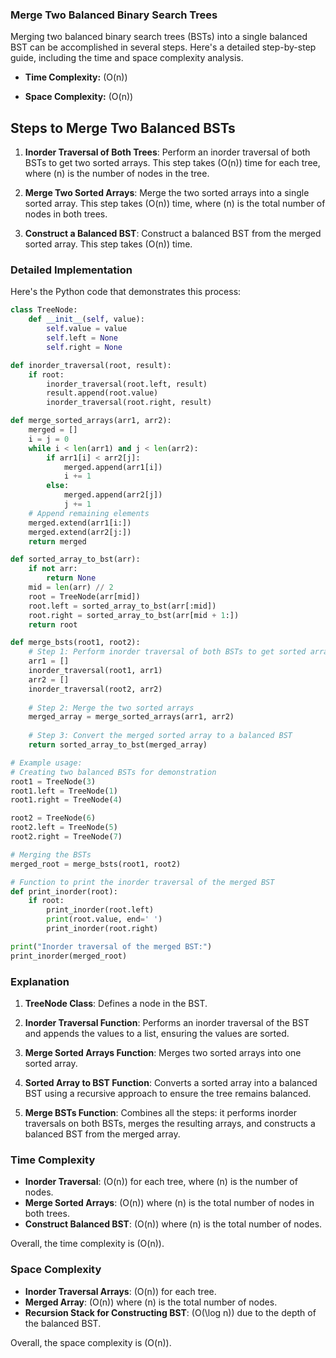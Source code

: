 ### Merge Two Balanced Binary Search Trees

Merging two balanced binary search trees (BSTs) into a single balanced BST can be accomplished in several steps. Here's a detailed step-by-step guide, including the time and space complexity analysis.

- **Time Complexity:** \(O(n)\)

- **Space Complexity:** \(O(n)\)

## Steps to Merge Two Balanced BSTs

1. **Inorder Traversal of Both Trees**:
   Perform an inorder traversal of both BSTs to get two sorted arrays. This step takes \(O(n)\) time for each tree, where \(n\) is the number of nodes in the tree.

2. **Merge Two Sorted Arrays**:
   Merge the two sorted arrays into a single sorted array. This step takes \(O(n)\) time, where \(n\) is the total number of nodes in both trees.

3. **Construct a Balanced BST**:
   Construct a balanced BST from the merged sorted array. This step takes \(O(n)\) time.

### Detailed Implementation

Here's the Python code that demonstrates this process:

```python
class TreeNode:
    def __init__(self, value):
        self.value = value
        self.left = None
        self.right = None

def inorder_traversal(root, result):
    if root:
        inorder_traversal(root.left, result)
        result.append(root.value)
        inorder_traversal(root.right, result)

def merge_sorted_arrays(arr1, arr2):
    merged = []
    i = j = 0
    while i < len(arr1) and j < len(arr2):
        if arr1[i] < arr2[j]:
            merged.append(arr1[i])
            i += 1
        else:
            merged.append(arr2[j])
            j += 1
    # Append remaining elements
    merged.extend(arr1[i:])
    merged.extend(arr2[j:])
    return merged

def sorted_array_to_bst(arr):
    if not arr:
        return None
    mid = len(arr) // 2
    root = TreeNode(arr[mid])
    root.left = sorted_array_to_bst(arr[:mid])
    root.right = sorted_array_to_bst(arr[mid + 1:])
    return root

def merge_bsts(root1, root2):
    # Step 1: Perform inorder traversal of both BSTs to get sorted arrays
    arr1 = []
    inorder_traversal(root1, arr1)
    arr2 = []
    inorder_traversal(root2, arr2)
    
    # Step 2: Merge the two sorted arrays
    merged_array = merge_sorted_arrays(arr1, arr2)
    
    # Step 3: Convert the merged sorted array to a balanced BST
    return sorted_array_to_bst(merged_array)

# Example usage:
# Creating two balanced BSTs for demonstration
root1 = TreeNode(3)
root1.left = TreeNode(1)
root1.right = TreeNode(4)

root2 = TreeNode(6)
root2.left = TreeNode(5)
root2.right = TreeNode(7)

# Merging the BSTs
merged_root = merge_bsts(root1, root2)

# Function to print the inorder traversal of the merged BST
def print_inorder(root):
    if root:
        print_inorder(root.left)
        print(root.value, end=' ')
        print_inorder(root.right)

print("Inorder traversal of the merged BST:")
print_inorder(merged_root)
```

### Explanation

1. **TreeNode Class**:
   Defines a node in the BST.

2. **Inorder Traversal Function**:
   Performs an inorder traversal of the BST and appends the values to a list, ensuring the values are sorted.

3. **Merge Sorted Arrays Function**:
   Merges two sorted arrays into one sorted array.

4. **Sorted Array to BST Function**:
   Converts a sorted array into a balanced BST using a recursive approach to ensure the tree remains balanced.

5. **Merge BSTs Function**:
   Combines all the steps: it performs inorder traversals on both BSTs, merges the resulting arrays, and constructs a balanced BST from the merged array.

### Time Complexity

- **Inorder Traversal**: \(O(n)\) for each tree, where \(n\) is the number of nodes.
- **Merge Sorted Arrays**: \(O(n)\) where \(n\) is the total number of nodes in both trees.
- **Construct Balanced BST**: \(O(n)\) where \(n\) is the total number of nodes.

Overall, the time complexity is \(O(n)\).

### Space Complexity

- **Inorder Traversal Arrays**: \(O(n)\) for each tree.
- **Merged Array**: \(O(n)\) where \(n\) is the total number of nodes.
- **Recursion Stack for Constructing BST**: \(O(\log n)\) due to the depth of the balanced BST.

Overall, the space complexity is \(O(n)\).
